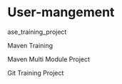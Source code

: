 # User-mangement
ase_training_project


Maven Training

Maven Multi Module Project

Git Training Project